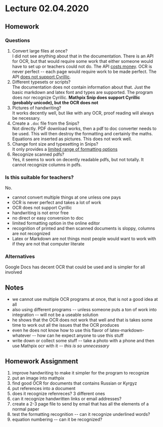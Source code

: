 # Lecture 02.04.2020

## Homework

### Questions

1. Convert large files at once?        
I did not see anything about that in the documentation. There is an API for
OCR, but that would require some work that either someone would have to set up
or teachers could not do. The API [costs money](https://mathpix.com/ocr). OCR 
is never perfect -- each page would require work to be made perfect. The API 
[does not support Cyrillic](https://docs.mathpix.com/#vocabulary).
2. Different typesets or scripts?      
The documentation does not contain information about that. Just the basic
markdown and latex font and types are supported. The program does nor recognize
Cyrillic. __Mathpix Snip does support Cyrillic (probably unicode), but the OCR 
does not__
3. Pictures of handwriting?        
It works decently well, but like with any OCR, proof reading will always be
necessary.
4. Create a `.doc` file from the Snips?      
Not directly. PDF download works, then a pdf to doc converter needs to be used.
This will then destroy the formatting and certainly the maths. Equations are
inserted as pictures. This does not work well.
5. Change font size and typesetting in Snips?       
It only provides a [limited range of formatting
options](https://mathpix.com/docs/mathpix-markdown/syntax-reference)
6. Recognize scanned pdfs?      
Yes, it seems to work on decently readable pdfs, but not totally. It cannot
recognize columns in pdfs.

### Is this suitable for teachers?

No.      

- cannot convert multiple things at one unless one pays
- OCR is never perfect and takes a lot of work
- OCR does not support Cyrillic
- handwriting is not error free
- no direct or easy conversion to doc
- limited formatting option in the online editor
- recognition of printed and then scanned documents is sloppy, columns are not
recognized
- Latex or Markdown are not things most people would want to work with if they
are not that computer literate

### Alternatives

Google Docs has decent OCR that could be used and is simpler for all involved

## Notes

- we cannot use multiple OCR programs at once, that is not a good idea at all
- also using different programs -- unless someone puts a ton of work into
integration -- will not be a useable solution
- he shows that the OCR does not work that well and that is takes some time to
work out all the issues that the OCR produces
- even he does not know how to use this flavor of latex-markdown-whatever --
how can he expect anyone to use this stuff
- write down or collect some stuff -- take a photo with a phone and then use
Mathpix ocr with it -- _this is so unnecessary_

## Homework Assignment

1. improve handwriting to make it simpler for the program to recognize
2. put an image into mathpix
3. find good OCR for documents that contains Russian or Kyrgyz
4. put references into a document
5. does it recognize refenreces? 3 different ones
6. can it recognize handwritten links or email addresses?
7. create a 2-3 page file to send by email that has all the elements of a normal
paper 
8. test the formatting recognition -- can it recognize underlined words?
9. equation numbering -- can it be recognized?
